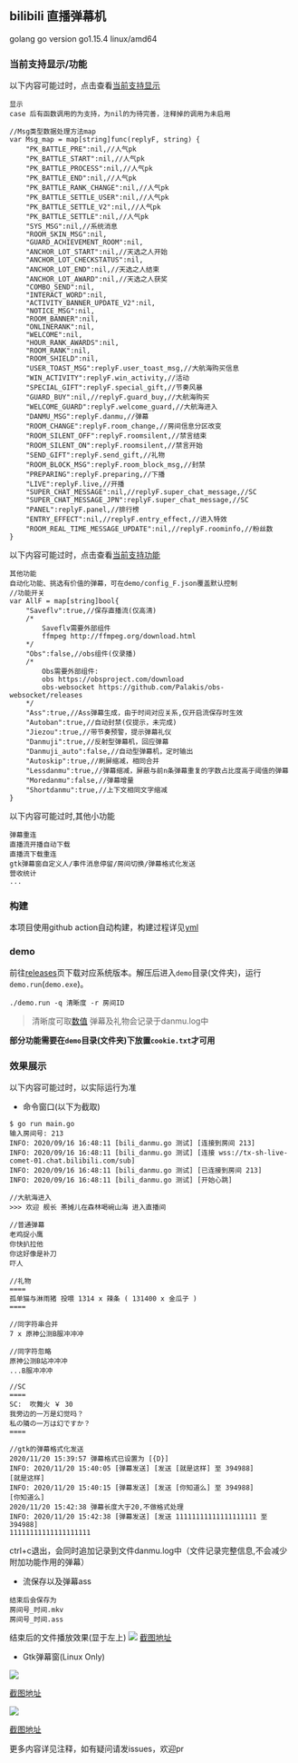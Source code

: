 ## bilibili 直播弹幕机
golang go version go1.15.4 linux/amd64
### 当前支持显示/功能
以下内容可能过时，点击查看[当前支持显示](https://github.com/qydysky/bili_danmu/blob/master/Reply/Msg.go#L13)
```
显示
case 后有函数调用的为支持，为nil的为待完善，注释掉的调用为未启用

//Msg类型数据处理方法map
var Msg_map = map[string]func(replyF, string) {
	"PK_BATTLE_PRE":nil,//人气pk
	"PK_BATTLE_START":nil,//人气pk
	"PK_BATTLE_PROCESS":nil,//人气pk
	"PK_BATTLE_END":nil,//人气pk
	"PK_BATTLE_RANK_CHANGE":nil,//人气pk
	"PK_BATTLE_SETTLE_USER":nil,//人气pk
	"PK_BATTLE_SETTLE_V2":nil,//人气pk
	"PK_BATTLE_SETTLE":nil,//人气pk
	"SYS_MSG":nil,//系统消息
	"ROOM_SKIN_MSG":nil,
	"GUARD_ACHIEVEMENT_ROOM":nil,
	"ANCHOR_LOT_START":nil,//天选之人开始
	"ANCHOR_LOT_CHECKSTATUS":nil,
	"ANCHOR_LOT_END":nil,//天选之人结束
	"ANCHOR_LOT_AWARD":nil,//天选之人获奖
	"COMBO_SEND":nil,
	"INTERACT_WORD":nil,
	"ACTIVITY_BANNER_UPDATE_V2":nil,
	"NOTICE_MSG":nil,
	"ROOM_BANNER":nil,
	"ONLINERANK":nil,
	"WELCOME":nil,
	"HOUR_RANK_AWARDS":nil,
	"ROOM_RANK":nil,
	"ROOM_SHIELD":nil,
	"USER_TOAST_MSG":replyF.user_toast_msg,//大航海购买信息
	"WIN_ACTIVITY":replyF.win_activity,//活动
	"SPECIAL_GIFT":replyF.special_gift,//节奏风暴
	"GUARD_BUY":nil,//replyF.guard_buy,//大航海购买
	"WELCOME_GUARD":replyF.welcome_guard,//大航海进入
	"DANMU_MSG":replyF.danmu,//弹幕
	"ROOM_CHANGE":replyF.room_change,//房间信息分区改变
	"ROOM_SILENT_OFF":replyF.roomsilent,//禁言结束
	"ROOM_SILENT_ON":replyF.roomsilent,//禁言开始
	"SEND_GIFT":replyF.send_gift,//礼物
	"ROOM_BLOCK_MSG":replyF.room_block_msg,//封禁
	"PREPARING":replyF.preparing,//下播
	"LIVE":replyF.live,//开播
	"SUPER_CHAT_MESSAGE":nil,//replyF.super_chat_message,//SC
	"SUPER_CHAT_MESSAGE_JPN":replyF.super_chat_message,//SC
	"PANEL":replyF.panel,//排行榜
	"ENTRY_EFFECT":nil,//replyF.entry_effect,//进入特效
	"ROOM_REAL_TIME_MESSAGE_UPDATE":nil,//replyF.roominfo,//粉丝数
}
```
以下内容可能过时，点击查看[当前支持功能](https://github.com/qydysky/bili_danmu/blob/master/Reply/F.go#L16)
```
其他功能
自动化功能、挑选有价值的弹幕，可在demo/config_F.json覆盖默认控制
//功能开关
var AllF = map[string]bool{
	"Saveflv":true,//保存直播流(仅高清)
	/*
		Saveflv需要外部组件
		ffmpeg http://ffmpeg.org/download.html
	*/
	"Obs":false,//obs组件(仅录播)
	/*
		Obs需要外部组件:
		obs https://obsproject.com/download
		obs-websocket https://github.com/Palakis/obs-websocket/releases
	*/
	"Ass":true,//Ass弹幕生成，由于时间对应关系,仅开启流保存时生效
	"Autoban":true,//自动封禁(仅提示，未完成)
	"Jiezou":true,//带节奏预警，提示弹幕礼仪
	"Danmuji":true,//反射型弹幕机，回应弹幕
	"Danmuji_auto":false,//自动型弹幕机，定时输出
	"Autoskip":true,//刷屏缩减，相同合并
	"Lessdanmu":true,//弹幕缩减，屏蔽与前n条弹幕重复的字数占比度高于阈值的弹幕
	"Moredanmu":false,//弹幕增量
	"Shortdanmu":true,//上下文相同文字缩减
}
```
以下内容可能过时,其他小功能
```
弹幕重连
直播流开播自动下载
直播流下载重连
gtk弹幕窗自定义人/事件消息停留/房间切换/弹幕格式化发送
营收统计
...
```
### 构建
本项目使用github action自动构建，构建过程详见[yml](https://github.com/qydysky/bili_danmu/blob/master/.github/workflows/go.yml)

### demo 
前往[releases](https://github.com/qydysky/bili_danmu/releases)页下载对应系统版本。解压后进入`demo`目录(文件夹)，运行`demo.run`(`demo.exe`)。
```
./demo.run -q 清晰度 -r 房间ID
```

> 清晰度可取[数值](https://github.com/qydysky/bili_danmu/blob/028d6d8ed47df4631aca7df93871a4795bedda76/CV/Var.go#L19)
> 弹幕及礼物会记录于danmu.log中

**部分功能需要在`demo`目录(文件夹)下放置`cookie.txt`才可用**

### 效果展示
以下内容可能过时，以实际运行为准
- 命令窗口(以下为截取)
```
$ go run main.go 
输入房间号: 213
INFO: 2020/09/16 16:48:11 [bili_danmu.go 测试] [连接到房间 213]
INFO: 2020/09/16 16:48:11 [bili_danmu.go 测试] [连接 wss://tx-sh-live-comet-01.chat.bilibili.com/sub]
INFO: 2020/09/16 16:48:11 [bili_danmu.go 测试] [已连接到房间 213]
INFO: 2020/09/16 16:48:11 [bili_danmu.go 测试] [开始心跳]
```
```
//大航海进入
>>> 欢迎 舰长 茶摊儿在森林喝碗山海 进入直播间
```
```
//普通弹幕
老鸡捉小鹰
你快扒拉他
你这好像是补刀
吓人
```
```
//礼物
====
孤单猫与淋雨猪 投喂 1314 x 辣条 ( 131400 x 金瓜子 )
====
```
```
//同字符串合并
7 x 原神公测B服冲冲冲
```
```
//同字符忽略
原神公测B站冲冲冲
...B服冲冲冲
```
```
//SC
====
SC:  吹舞火 ￥ 30
我旁边的一万是幻觉吗？
私の隣の一万は幻ですか？
====
```
```
//gtk的弹幕格式化发送
2020/11/20 15:39:57 弹幕格式已设置为 [{D}]
INFO: 2020/11/20 15:40:05 [弹幕发送] [发送 [就是这样] 至 394988]
[就是这样]
INFO: 2020/11/20 15:40:15 [弹幕发送] [发送 [你知道么] 至 394988]
[你知道么]
2020/11/20 15:42:38 弹幕长度大于20,不做格式处理
INFO: 2020/11/20 15:42:38 [弹幕发送] [发送 11111111111111111111 至 394988]
11111111111111111111
```
ctrl+c退出，会同时追加记录到文件danmu.log中（文件记录完整信息,不会减少附加功能作用的弹幕）
- 流保存以及弹幕ass
```
结束后会保存为
房间号_时间.mkv
房间号_时间.ass
```
结束后的文件播放效果(显于左上)
![](_Screenshot/Screenshot_20200926_173834.png)
[截图地址](//zdir.ntsdtt.bid/ALL/Admin/Remote/%E5%9B%BE%E7%89%87/Screenshot_20200926_173834.png)

- Gtk弹幕窗(Linux Only)

![](_Screenshot/Screenshot_20201023_232029.png)

[截图地址](//zdir.ntsdtt.bid/ALL/Admin/Remote/%E5%9B%BE%E7%89%87/Screenshot_20201023_232029.png)

![](_Screenshot/Screenshot_20201119_124329.png)

[截图地址](//zdir.ntsdtt.bid/ALL/Admin/Remote/%E5%9B%BE%E7%89%87/Screenshot_20201119_124329.png)

更多内容详见注释，如有疑问请发issues，欢迎pr
